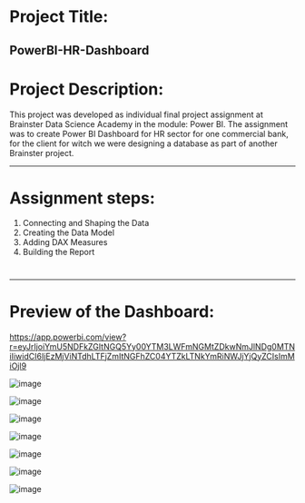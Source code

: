 # Project Title:
PowerBI-HR-Dashboard
---
#
# Project Description:
This project was developed as individual final project assignment at Brainster Data Science Academy in the module: Power BI. 
The assignment was to create Power BI Dashboard for HR sector for one commercial bank, for the client for witch we were designing a database as part of another Brainster project.

---
#
# Assignment steps:

  1. Connecting and Shaping the Data 
  2. Creating the Data Model
  3. Adding DAX Measures
  4. Building the Report
#
---
# Preview of the Dashboard:
https://app.powerbi.com/view?r=eyJrIjoiYmU5NDFkZGItNGQ5Yy00YTM3LWFmNGMtZDkwNmJlNDg0MTNiIiwidCI6IjEzMjViNTdhLTFjZmItNGFhZC04YTZkLTNkYmRiNWJjYjQyZCIsImMiOjl9

![image](https://github.com/VesnaPop-Dimitrijoska/PowerBI-HR-Dashboard/assets/144008804/a387938b-d345-4a1e-8cc1-4caefb2e2615)

![image](https://github.com/VesnaPop-Dimitrijoska/PowerBI-HR-Dashboard/assets/144008804/6ee21b18-a18e-48f7-9419-d03e0935a9e2)

![image](https://github.com/VesnaPop-Dimitrijoska/PowerBI-HR-Dashboard/assets/144008804/bf313fdf-b223-4db6-8534-26b4b269bc16)

![image](https://github.com/VesnaPop-Dimitrijoska/PowerBI-HR-Dashboard/assets/144008804/a10a775a-2acc-4e01-89b3-663db217e9bc)

![image](https://github.com/VesnaPop-Dimitrijoska/PowerBI-HR-Dashboard/assets/144008804/8a86adb3-7b27-424c-b7a4-2da4e3ad2cca)

![image](https://github.com/VesnaPop-Dimitrijoska/PowerBI-HR-Dashboard/assets/144008804/f262e228-29a4-4107-8ea3-91144c206b32)

![image](https://github.com/VesnaPop-Dimitrijoska/PowerBI-HR-Dashboard/assets/144008804/932664b1-257e-49a7-a0e9-cfcdb2767c7f)


#
